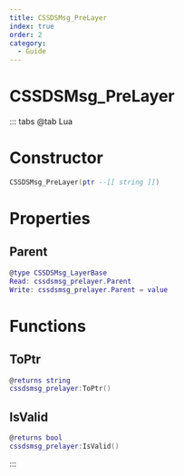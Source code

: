 ```yaml
---
title: CSSDSMsg_PreLayer
index: true
order: 2
category:
  - Guide
---
```


# CSSDSMsg_PreLayer

::: tabs
@tab Lua
# Constructor
```lua
CSSDSMsg_PreLayer(ptr --[[ string ]])
```
# Properties
## Parent 
```lua
@type CSSDSMsg_LayerBase
Read: cssdsmsg_prelayer.Parent
Write: cssdsmsg_prelayer.Parent = value
```
# Functions
## ToPtr
```lua
@returns string
cssdsmsg_prelayer:ToPtr()
```
## IsValid
```lua
@returns bool
cssdsmsg_prelayer:IsValid()
```

:::